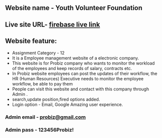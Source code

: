 ## Website name - Youth Volunteer Foundation

## Live site URL- [firebase live link](https://volunteer-91281.web.app/)

## Website feature:

- Assignment Category - 12
- It is a Employee management website of a electronic company.
- This website is for Probiz company who wants to monitor the workload of the employees and keep records of salary, contracts etc.
- In Probiz website employees can post the updates of their workflow, the HR (Human Resources) Executive needs to monitor the employee workflow, be able to pay them
- People can visit this website and contact with this company through Admin . 
- search,update position,fired options added.
- Login option - Email, Google Amazing user experience.

### Admin email - probiz@gmail.com
### Admin pass -  123456Probiz!
